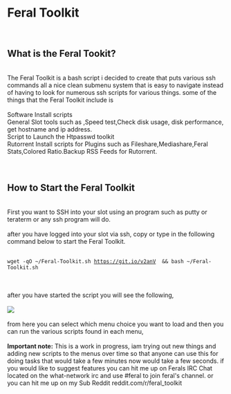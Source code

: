 <h1>Feral Toolkit</h1>

        
<br>
<h2>What is the Feral Tookit?</h2><br>
The Feral Toolkit is a bash script i decided to create that puts various ssh commands all a nice clean submenu system that is easy to navigate instead of having to look for numerous ssh scripts for various things. some of the things that the Feral Toolkit include is<br>
<br>
Software Install scripts<br>
General Slot tools such as ,Speed test,Check disk usage, disk performance, get hostname and ip address.<br>
Script to Launch the Htpasswd toolkit <br>
Rutorrent Install scripts for Plugins such as Fileshare,Mediashare,Feral Stats,Colored Ratio.Backup RSS Feeds for Rutorrent.<br>
<br>
<br>
<h2>How to Start the Feral Toolkit</h2><br>
First you want to SSH into your slot using an program such as putty or teraterm or any ssh program will do.<br>
<br>
after you have logged into your slot via ssh, copy or type in the following command below to start the Feral Toolkit.<br>
<br>
<pre><code>wget -qO ~&#x2F;Feral-Toolkit.sh <a href="https://git.io/v2anV">https:&#x2F;&#x2F;git.io&#x2F;v2anV</a>&nbsp; &amp;&amp; bash ~&#x2F;Feral-Toolkit.sh</code></pre><br>
<br>
after you have started the script you will see the following,<br>
<br>
<img src="http://i.imgur.com/AmYwc8z.png?1"><br>
<br>
from here you can select which menu choice you want to load and then you can run the various scripts found in each menu,<br>
<br>
<strong>Important note:</strong> This is a work in progress, iam trying out new things and adding new scripts to the menus over time so that anyone can use this for doing tasks that would take a few minutes now would take a few seconds. if you would like to suggest features you can hit me up on Ferals IRC Chat located on the what-network irc and use #feral to join feral&#x27;s channel. or you can hit me up on my Sub Reddit reddit.com&#x2F;r&#x2F;feral_toolkit<br>
<br>